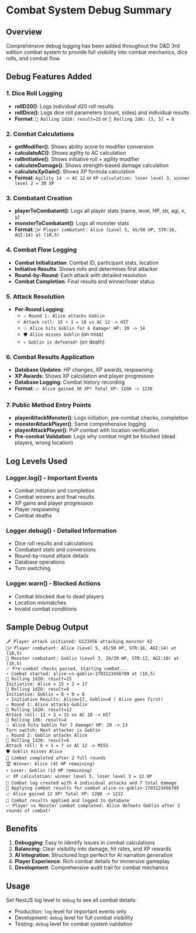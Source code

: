 # Combat System Debug Summary

## Overview

Comprehensive debug logging has been added throughout the D&D 3rd edition combat system to provide full visibility into combat mechanics, dice rolls, and combat flow.

## Debug Features Added

### 1. Dice Roll Logging

- **rollD20()**: Logs individual d20 roll results
- **rollDice()**: Logs dice roll parameters (count, sides) and individual results
- **Format**: `🎲 Rolling 1d20: result=15` or `🎲 Rolling 2d6: [3, 5] = 8`

### 2. Combat Calculations

- **getModifier()**: Shows ability score to modifier conversion
- **calculateAC()**: Shows agility to AC calculation
- **rollInitiative()**: Shows initiative roll + agility modifier
- **calculateDamage()**: Shows strength-based damage calculation
- **calculateXpGain()**: Shows XP formula calculation
- **Format**: `Agility 14 -> AC 12` or `XP calculation: loser level 3, winner level 2 = 30 XP`

### 3. Combatant Creation

- **playerToCombatant()**: Logs all player stats (name, level, HP, str, agi, x, y)
- **monsterToCombatant()**: Logs all monster stats
- **Format**: `🧙‍♂️ Player combatant: Alice (Level 5, 45/50 HP, STR:16, AGI:14) at (10,5)`

### 4. Combat Flow Logging

- **Combat Initialization**: Combat ID, participant stats, location
- **Initiative Results**: Shows rolls and determines first attacker
- **Round-by-Round**: Each attack with detailed resolution
- **Combat Completion**: Final results and winner/loser status

### 5. Attack Resolution

- **Per-Round Logging**:
  - `⚔️ Round 1: Alice attacks Goblin`
  - `Attack roll: 15 + 3 = 18 vs AC 12 -> HIT`
  - `💥 Alice hits Goblin for 6 damage! HP: 20 -> 14`
  - `🛡️ Alice misses Goblin` (on miss)
  - `💀 Goblin is defeated!` (on death)

### 6. Combat Results Application

- **Database Updates**: HP changes, XP awards, respawning
- **XP Awards**: Shows XP calculation and player progression
- **Database Logging**: Combat history recording
- **Format**: `📈 Alice gained 30 XP! Total XP: 1200 -> 1230`

### 7. Public Method Entry Points

- **playerAttackMonster()**: Logs initiation, pre-combat checks, completion
- **monsterAttackPlayer()**: Same comprehensive logging
- **playerAttackPlayer()**: PvP combat with location verification
- **Pre-combat Validation**: Logs why combat might be blocked (dead players, wrong location)

## Log Levels Used

### Logger.log() - Important Events

- Combat initiation and completion
- Combat winners and final results
- XP gains and player progression
- Player respawning
- Combat deaths

### Logger.debug() - Detailed Information

- Dice roll results and calculations
- Combatant stats and conversions
- Round-by-round attack details
- Database operations
- Turn switching

### Logger.warn() - Blocked Actions

- Combat blocked due to dead players
- Location mismatches
- Invalid combat conditions

## Sample Debug Output

```
🗡️ Player attack initiated: U123456 attacking monster 42
🧙‍♂️ Player combatant: Alice (Level 5, 45/50 HP, STR:16, AGI:14) at (10,5)
👹 Monster combatant: Goblin (Level 3, 20/20 HP, STR:12, AGI:10) at (10,5)
✅ Pre-combat checks passed, starting combat...
⚡ Combat started: alice-vs-goblin-1703123456789 at (10,5)
🎲 Rolling 1d20: result=15
Initiative: Alice = 15 + 2 = 17
🎲 Rolling 1d20: result=8
Initiative: Goblin = 8 + 0 = 8
⚡ Initiative Results: Alice=17, Goblin=8 | Alice goes first!
⚔️ Round 1: Alice attacks Goblin
🎲 Rolling 1d20: result=12
Attack roll: 12 + 3 = 15 vs AC 10 -> HIT
🎲 Rolling 1d6: result=4
💥 Alice hits Goblin for 7 damage! HP: 20 -> 13
Turn switch: Next attacker is Goblin
⚔️ Round 2: Goblin attacks Alice
🎲 Rolling 1d20: result=6
Attack roll: 6 + 1 = 7 vs AC 12 -> MISS
🛡️ Goblin misses Alice
🏁 Combat completed after 2 full rounds
🏆 Winner: Alice (45 HP remaining)
💀 Loser: Goblin (13 HP remaining)
📈 XP calculation: winner level 5, loser level 3 = 12 XP
💾 Combat log created with 4 individual attacks and 7 total damage
🔄 Applying combat results for combat alice-vs-goblin-1703123456789
📈 Alice gained 12 XP! Total XP: 1200 -> 1212
💾 Combat results applied and logged to database
✅ Player vs Monster combat completed: Alice defeats Goblin after 2 rounds of combat!
```

## Benefits

1. **Debugging**: Easy to identify issues in combat calculations
2. **Balancing**: Clear visibility into damage, hit rates, and XP rewards
3. **AI Integration**: Structured logs perfect for AI narration generation
4. **Player Experience**: Rich combat details for immersive gameplay
5. **Development**: Comprehensive audit trail for combat mechanics

## Usage

Set NestJS log level to `debug` to see all combat details:

- Production: `log` level for important events only
- Development: `debug` level for full combat visibility
- Testing: `debug` level for combat system validation

